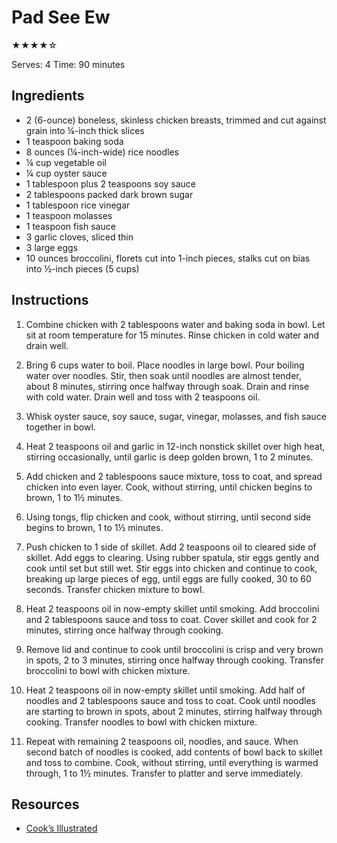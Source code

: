 # Pad See Ew

★★★★☆

Serves: 4
Time: 90 minutes

## Ingredients

* 2 (6-ounce) boneless, skinless chicken breasts, trimmed and cut against grain into ¼-inch thick slices
* 1 teaspoon baking soda
* 8 ounces (¼-inch-wide) rice noodles
* ¼ cup vegetable oil
* ¼ cup oyster sauce
* 1 tablespoon plus 2 teaspoons soy sauce
* 2 tablespoons packed dark brown sugar
* 1 tablespoon rice vinegar
* 1 teaspoon molasses
* 1 teaspoon fish sauce
* 3 garlic cloves, sliced thin
* 3 large eggs
* 10 ounces broccolini, florets cut into 1-inch pieces, stalks cut on bias into ½-inch pieces (5 cups)

## Instructions

1. Combine chicken with 2 tablespoons water and baking soda in bowl. Let sit at room temperature for 15 minutes. Rinse chicken in cold water and drain well.

2. Bring 6 cups water to boil. Place noodles in large bowl. Pour boiling water over noodles. Stir, then soak until noodles are almost tender, about 8 minutes, stirring once halfway through soak. Drain and rinse with cold water. Drain well and toss with 2 teaspoons oil.

3. Whisk oyster sauce, soy sauce, sugar, vinegar, molasses, and fish sauce together in bowl.

4. Heat 2 teaspoons oil and garlic in 12-inch nonstick skillet over high heat, stirring occasionally, until garlic is deep golden brown, 1 to 2 minutes.

5. Add chicken and 2 tablespoons sauce mixture, toss to coat, and spread chicken into even layer. Cook, without stirring, until chicken begins to brown, 1 to 1½ minutes.

6. Using tongs, flip chicken and cook, without stirring, until second side begins to brown, 1 to 1½ minutes.

7. Push chicken to 1 side of skillet. Add 2 teaspoons oil to cleared side of skillet. Add eggs to clearing. Using rubber spatula, stir eggs gently and cook until set but still wet. Stir eggs into chicken and continue to cook, breaking up large pieces of egg, until eggs are fully cooked, 30 to 60 seconds. Transfer chicken mixture to bowl.

8. Heat 2 teaspoons oil in now-empty skillet until smoking. Add broccolini and 2 tablespoons sauce and toss to coat. Cover skillet and cook for 2 minutes, stirring once halfway through cooking.

9. Remove lid and continue to cook until broccolini is crisp and very brown in spots, 2 to 3 minutes, stirring once halfway through cooking. Transfer broccolini to bowl with chicken mixture.

10. Heat 2 teaspoons oil in now-empty skillet until smoking. Add half of noodles and 2 tablespoons sauce and toss to coat. Cook until noodles are starting to brown in spots, about 2 minutes, stirring halfway through cooking. Transfer noodles to bowl with chicken mixture.

11. Repeat with remaining 2 teaspoons oil, noodles, and sauce. When second batch of noodles is cooked, add contents of bowl back to skillet and toss to combine. Cook, without stirring, until everything is warmed through, 1 to 1½ minutes. Transfer to platter and serve immediately.

## Resources

* [Cook’s Illustrated](https://www.cooksillustrated.com/recipes/7029-thai-style-stir-fried-noodles-with-chicken-and-broccolini)
